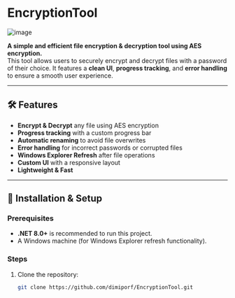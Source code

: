 # EncryptionTool

![image](https://github.com/user-attachments/assets/0bf1a7c2-091b-4f2a-9056-ce4ecb4970a9)

**A simple and efficient file encryption & decryption tool using AES encryption.**  
This tool allows users to securely encrypt and decrypt files with a password of their choice. It features a **clean UI**, **progress tracking**, and **error handling** to ensure a smooth user experience.

---

## 🛠 Features

- **Encrypt & Decrypt** any file using AES encryption
- **Progress tracking** with a custom progress bar
- **Automatic renaming** to avoid file overwrites
- **Error handling** for incorrect passwords or corrupted files
- **Windows Explorer Refresh** after file operations
- **Custom UI** with a responsive layout
- **Lightweight & Fast**

---

## 🚀 Installation & Setup

### Prerequisites
- **.NET 8.0+** is recommended to run this project.
- A Windows machine (for Windows Explorer refresh functionality).

### Steps
1. Clone the repository:
   ```sh
   git clone https://github.com/dimiporf/EncryptionTool.git


